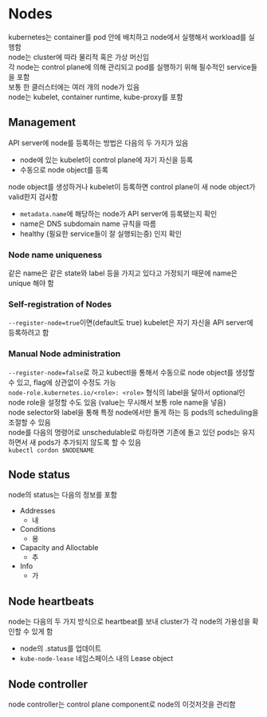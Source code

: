 # Nodes
kubernetes는 container를 pod 안에 배치하고 node에서 실행해서 workload를 실행함  
node는 cluster에 따라 물리적 혹은 가상 머신임  
각 node는 control plane에 의해 관리되고 pod를 실행하기 위해 필수적인 service들을 포함  
보통 한 클러스터에는 여러 개의 node가 있음  
node는 kubelet, container runtime, kube-proxy를 포함
## Management
API server에 node를 등록하는 방법은 다음의 두 가지가 있음
- node에 있는 kubelet이 control plane에 자기 자신을 등록
- 수동으로 node object를 등록  

node object를 생성하거나 kubelet이 등록하면 control plane이 새 node object가 valid한지 검사함  
- `metadata.name`에 해당하는 node가 API server에 등록됐는지 확인
- name은 DNS subdomain name 규칙을 따름
- healthy (필요한 service들이 잘 실행되는중) 인지 확인  

### Node name uniqueness
같은 name은 같은 state와 label 등을 가지고 있다고 가정되기 때문에 name은 unique 해야 함
### Self-registration of Nodes 
`--register-node=true`이면(default도 true) kubelet은 자기 자신을 API server에 등록하려고 함
### Manual Node administration
`--register-node=false`로 하고 kubectl을 통해서 수동으로 node object를 생성할 수 있고, flag에 상관없이 수정도 가능  
`node-role.kubernetes.io/<role>: <role>` 형식의 label을 달아서 optional인 node role을 설정할 수도 있음 (value는 무시해서 보통 role name을 넣음)  
node selector와 label을 통해 특정 node에서만 돌게 하는 등 pods의 scheduling을 조절할 수 있음   
node를 다음의 명령어로 unschedulable로 마킹하면 기존에 돌고 있던 pods는 유지하면서 새 pods가 추가되지 않도록 할 수 있음   
`kubectl cordon $NODENAME`
## Node status
node의 status는 다음의 정보를 포함
- Addresses
    - 내
- Conditions
    - 용
- Capacity and Alloctable
    - 추
- Info
    - 가
## Node heartbeats 
node는 다음의 두 가지 방식으로 heartbeat를 보내 cluster가 각 node의 가용성을 확인할 수 있게 함  
- node의 .status를 업데이트
- `kube-node-lease` 네임스페이스 내의 Lease object
## Node controller
node controller는 control plane component로 node의 이것저것을 관리함

